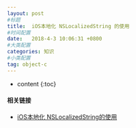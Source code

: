 ```yaml
---
layout: post
#标题
title:  iOS本地化 NSLocalizedString 的使用
#时间配置
date:   2018-4-3 10:06:31 +0800
#大类配置
categories: 知识
#小类配置
tag: object-c
---
```

  
* content
{:toc}

#### 相关链接

* <a href="https://www.jianshu.com/p/3d77c2e76684" target="_blank">iOS本地化 NSLocalizedString的使用</a><br>